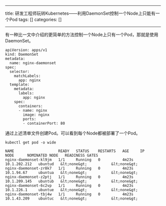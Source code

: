 
--- 
title:  研发工程师玩转Kubernetes——利用DaemonSet控制一个Node上只能有一个Pod 
tags: []
categories: [] 

---
有一种比一文中介绍的更简单的方法控制一个Node上只有一个Pod，那就是使用DaemonSet。

```
apiVersion: apps/v1
kind: DaemonSet
metadata:
  name: nginx-daemonset
spec:
  selector:
    matchLabels:
      app: nginx
  template:
    metadata:
      labels:
        app: nginx
    spec:
      containers:
      - name: nginx
        image: nginx
        ports:
        - containerPort: 80

```

通过上述清单文件创建Pod。可以看到每个Node都被部署了一个Pod。

```
kubectl get pod -o wide

```

```
NAME                    READY   STATUS    RESTARTS   AGE     IP             NODE      NOMINATED NODE   READINESS GATES
nginx-daemonset-kl9jm   1/1     Running   0          4m23s   10.1.202.212   ubuntud   &lt;none&gt;           &lt;none&gt;
nginx-daemonset-zr8k7   1/1     Running   0          4m23s   10.1.94.67     ubuntua   &lt;none&gt;           &lt;none&gt;
nginx-daemonset-z2ptj   1/1     Running   0          4m23s   10.1.209.145   ubuntub   &lt;none&gt;           &lt;none&gt;
nginx-daemonset-6c2vp   1/1     Running   0          4m23s   10.1.226.1     ubuntue   &lt;none&gt;           &lt;none&gt;
nginx-daemonset-tbj4w   1/1     Running   0          4m23s   10.1.43.209    ubuntuc   &lt;none&gt;           &lt;none&gt;

```
